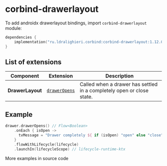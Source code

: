 ﻿
# corbind-drawerlayout

To add androidx drawerlayout bindings, import `corbind-drawerlayout` module:

```kotlin
dependencies {
    implementation("ru.ldralighieri.corbind:corbind-drawerlayout:1.12.0")
}
```

## List of extensions

| Component        | Extension                                 | Description                                                           |
|------------------|-------------------------------------------|-----------------------------------------------------------------------|
| **DrawerLayout** | [`drawerOpens`][DrawerLayout_drawerOpens] | Called when a drawer has settled in a completely open or close state. |

## Example

```kotlin
drawer.drawerOpens() // Flow<Boolean>
    .onEach { isOpen ->
      tvMessage = "Drawer completely ${ if (isOpen) "open" else "close"}"
    }
    .flowWithLifecycle(lifecycle)
    .launchIn(lifecycleScope) // lifecycle-runtime-ktx
```

More examples in source code

[DrawerLayout_drawerOpens]: https://github.com/LDRAlighieri/Corbind/blob/master/corbind-drawerlayout/src/main/kotlin/ru/ldralighieri/corbind/drawerlayout/DrawerLayoutDrawerOpen.kt

